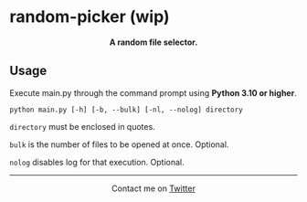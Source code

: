 # random-picker (wip)
<p align="center">
  <b>A random file selector.</b>
</p>

## Usage

Execute main.py through the command prompt using **Python 3.10 or higher**.

`python main.py [-h] [-b, --bulk] [-nl, --nolog] directory`

`directory` must be enclosed in quotes.

`bulk` is the number of files to be opened at once. Optional.

`nolog` disables log for that execution. Optional.

---
<p align="center">
 Contact me on <a href="https://twitter.com/ChgvCode">Twitter</a>
</p>
